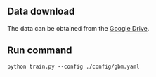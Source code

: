 ## Data download
The data can be obtained from the [Google Drive](https://drive.google.com/drive/folders/1rrYAU86cJvKhalT1cLNNPhAnqdFn0tnH?usp=drive_link).
## Run command
```
python train.py --config ./config/gbm.yaml
```
